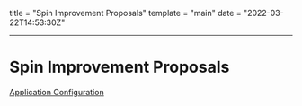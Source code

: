 title = "Spin Improvement Proposals"
template = "main"
date = "2022-03-22T14:53:30Z"

---

# Spin Improvement Proposals

[Application Configuration](002-app-config.md)